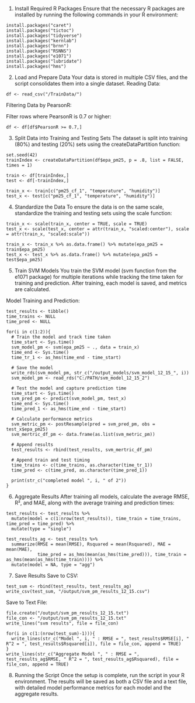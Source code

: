 1. Install Required R Packages
Ensure that the necessary R packages are installed by running the following commands in your R environment:

```
install.packages("caret")
install.packages("tictoc")
install.packages("tidyverse")
install.packages("kernlab")
install.packages("brnn")
install.packages("RSNNS")
install.packages("e1071")
install.packages("lubridate")
install.packages("hms")
```
2. Load and Prepare Data
Your data is stored in multiple CSV files, and the script consolidates them into a single dataset.
Reading Data:

```
df <- read_csv("/TrainData/")
```
Filtering Data by PearsonR:

Filter rows where PearsonR is 0.7 or higher:

```
df <- df[df$PearsonR >= 0.7,]
```
3. Split Data into Training and Testing Sets
The dataset is split into training (80%) and testing (20%) sets using the createDataPartition function:

```
set.seed(42)
trainIndex <- createDataPartition(df$epa_pm25, p = .8, list = FALSE, times = 1)

train <- df[trainIndex,]
test <- df[-trainIndex,]

train_x <- train[c("pm25_cf_1", "temperature", "humidity")]
test_x <- test[c("pm25_cf_1", "temperature", "humidity")]
```
4. Standardize the Data
To ensure the data is on the same scale, standardize the training and testing sets using the scale function:

```
train_x <- scale(train_x, center = TRUE, scale = TRUE)
test_x <- scale(test_x, center = attr(train_x, "scaled:center"), scale = attr(train_x, "scaled:scale"))

train_x <- train_x %>% as.data.frame() %>% mutate(epa_pm25 = train$epa_pm25)
test_x <- test_x %>% as.data.frame() %>% mutate(epa_pm25 = test$epa_pm25)
```
5. Train SVM Models
You train the SVM model (svm function from the e1071 package) for multiple iterations while tracking the time taken for training and prediction. After training, each model is saved, and metrics are calculated.

Model Training and Prediction:

```
test_results <- tibble()
time_trains <- NULL
time_pred <- NULL

for(i in c(1:2)){
  # Train the model and track time taken
  time_start <- Sys.time()
  svm_model_pm <- svm(epa_pm25 ~ ., data = train_x)
  time_end <- Sys.time()
  time_tr_1 <- as_hms(time_end - time_start)
  
  # Save the model
  write_rds(svm_model_pm, str_c("/output_models/svm_model_12_15_", i))
  svm_model_pm <- read_rds("C:/PATH/svm_model_12_15_2")
  
  # Test the model and capture prediction time
  time_start <- Sys.time()
  svm_pred_pm <- predict(svm_model_pm, test_x)
  time_end <- Sys.time()
  time_pred_1 <- as_hms(time_end - time_start)
  
  # Calculate performance metrics
  svm_metric_pm <- postResample(pred = svm_pred_pm, obs = test_x$epa_pm25)
  svm_mertric_df_pm <- data.frame(as.list(svm_metric_pm))
  
  # Append results
  test_results <- rbind(test_results, svm_mertric_df_pm)
  
  # Append train and test timing
  time_trains <- c(time_trains, as.character(time_tr_1))
  time_pred <- c(time_pred, as.character(time_pred_1))
  
  print(str_c("completed model ", i, " of 2"))
}
```
6. Aggregate Results
After training all models, calculate the average RMSE, R², and MAE, along with the average training and prediction times:

```
test_results <- test_results %>%
  mutate(model = c(1:nrow(test_results)), time_train = time_trains, time_pred = time_pred) %>%
  mutate(type = "single")

test_results_ag <- test_results %>%
  summarize(RMSE = mean(RMSE), Rsquared = mean(Rsquared), MAE = mean(MAE),
            time_pred = as_hms(mean(as_hms(time_pred))), time_train = as_hms(mean(as_hms(time_train)))) %>%
  mutate(model = NA, type = "agg")
```
7. Save Results
Save to CSV:

```
test_sum <- rbind(test_results, test_results_ag)
write_csv(test_sum, "/output/svm_pm_results_12_15.csv")
```
Save to Text File:

```
file.create("/output/svm_pm_results_12_15.txt")
file_con <- "/output/svm_pm_results_12_15.txt"
write_lines("svm results", file = file_con)

for(i in c(1:(nrow(test_sum)-1))){
  write_lines(str_c("Model ", i, " : RMSE = ", test_results$RMSE[i], " R^2 = ", test_results$Rsquared[i]), file = file_con, append = TRUE)
}
write_lines(str_c("Aggregate Model ", " : RMSE = ", test_results_ag$RMSE, " R^2 = ", test_results_ag$Rsquared), file = file_con, append = TRUE)
```
8. Running the Script
Once the setup is complete, run the script in your R environment. The results will be saved as both a CSV file and a text file, with detailed model performance metrics for each model and the aggregate results.
